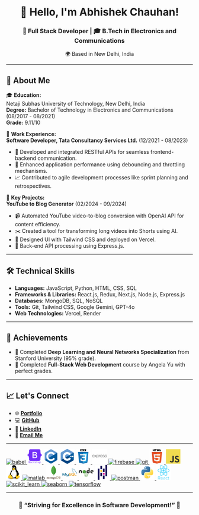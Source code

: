 <div align="center">
  <h1>👋 Hello, I'm Abhishek Chauhan!</h1>
  <h3>🚀 Full Stack Developer | 🎓 B.Tech in Electronics and Communications</h3>
  <p>🌍 Based in New Delhi, India</p>
</div>

---

## 📝 About Me
🎓 **Education:**  
Netaji Subhas University of Technology, New Delhi, India  
**Degree:** Bachelor of Technology in Electronics and Communications (08/2017 - 08/2021)  
**Grade:** 9.11/10  

💼 **Work Experience:**  
**Software Developer, Tata Consultancy Services Ltd.** (12/2021 - 08/2023)  
- 🔧 Developed and integrated RESTful APIs for seamless frontend-backend communication.  
- 🚀 Enhanced application performance using debouncing and throttling mechanisms.  
- 📈 Contributed to agile development processes like sprint planning and retrospectives.  

🌟 **Key Projects:**  
**YouTube to Blog Generator** (02/2024 - 09/2024)  
- 📹 Automated YouTube video-to-blog conversion with OpenAI API for content efficiency.  
- ✂️ Created a tool for transforming long videos into Shorts using AI.  
- 🎨 Designed UI with Tailwind CSS and deployed on Vercel.  
- 💾 Back-end API processing using Express.js.  

---

## 🛠️ Technical Skills
- **Languages:** JavaScript, Python, HTML, CSS, SQL  
- **Frameworks & Libraries:** React.js, Redux, Next.js, Node.js, Express.js  
- **Databases:** MongoDB, SQL, NoSQL  
- **Tools:** Git, Tailwind CSS, Google Gemini, GPT-4o  
- **Web Technologies:** Vercel, Render  

---

## 🌟 Achievements
- 🏅 Completed **Deep Learning and Neural Networks Specialization** from Stanford University (95% grade).  
- 🏅 Completed **Full-Stack Web Development** course by Angela Yu with perfect grades.  

---

## 📈 Let's Connect
- 🌐 [**Portfolio**](https://portfo-iota-pink.vercel.app/)  
- 💻 [**GitHub**](https://github.com/abhicsng007)  
- 💼 [**LinkedIn**](https://www.linkedin.com/in/abhicsng)  
- 📧 [**Email Me**](mailto:abhicsng007@gmail.com)

---


<p align="left"> <a href="https://babeljs.io/" target="_blank" rel="noreferrer"> <img src="https://www.vectorlogo.zone/logos/babeljs/babeljs-icon.svg" alt="babel" width="40" height="40"/> </a> <a href="https://getbootstrap.com" target="_blank" rel="noreferrer"> <img src="https://raw.githubusercontent.com/devicons/devicon/master/icons/bootstrap/bootstrap-plain-wordmark.svg" alt="bootstrap" width="40" height="40"/> </a> <a href="https://www.cprogramming.com/" target="_blank" rel="noreferrer"> <img src="https://raw.githubusercontent.com/devicons/devicon/master/icons/c/c-original.svg" alt="c" width="40" height="40"/> </a> <a href="https://www.w3schools.com/cpp/" target="_blank" rel="noreferrer"> <img src="https://raw.githubusercontent.com/devicons/devicon/master/icons/cplusplus/cplusplus-original.svg" alt="cplusplus" width="40" height="40"/> </a> <a href="https://www.w3schools.com/css/" target="_blank" rel="noreferrer"> <img src="https://raw.githubusercontent.com/devicons/devicon/master/icons/css3/css3-original-wordmark.svg" alt="css3" width="40" height="40"/> </a> <a href="https://expressjs.com" target="_blank" rel="noreferrer"> <img src="https://raw.githubusercontent.com/devicons/devicon/master/icons/express/express-original-wordmark.svg" alt="express" width="40" height="40"/> </a> <a href="https://firebase.google.com/" target="_blank" rel="noreferrer"> <img src="https://www.vectorlogo.zone/logos/firebase/firebase-icon.svg" alt="firebase" width="40" height="40"/> </a> <a href="https://git-scm.com/" target="_blank" rel="noreferrer"> <img src="https://www.vectorlogo.zone/logos/git-scm/git-scm-icon.svg" alt="git" width="40" height="40"/> </a> <a href="https://www.w3.org/html/" target="_blank" rel="noreferrer"> <img src="https://raw.githubusercontent.com/devicons/devicon/master/icons/html5/html5-original-wordmark.svg" alt="html5" width="40" height="40"/> </a> <a href="https://developer.mozilla.org/en-US/docs/Web/JavaScript" target="_blank" rel="noreferrer"> <img src="https://raw.githubusercontent.com/devicons/devicon/master/icons/javascript/javascript-original.svg" alt="javascript" width="40" height="40"/> </a> <a href="https://www.linux.org/" target="_blank" rel="noreferrer"> <img src="https://raw.githubusercontent.com/devicons/devicon/master/icons/linux/linux-original.svg" alt="linux" width="40" height="40"/> </a> <a href="https://www.mathworks.com/" target="_blank" rel="noreferrer"> <img src="https://upload.wikimedia.org/wikipedia/commons/2/21/Matlab_Logo.png" alt="matlab" width="40" height="40"/> </a> <a href="https://www.mongodb.com/" target="_blank" rel="noreferrer"> <img src="https://raw.githubusercontent.com/devicons/devicon/master/icons/mongodb/mongodb-original-wordmark.svg" alt="mongodb" width="40" height="40"/> </a> <a href="https://www.mysql.com/" target="_blank" rel="noreferrer"> <img src="https://raw.githubusercontent.com/devicons/devicon/master/icons/mysql/mysql-original-wordmark.svg" alt="mysql" width="40" height="40"/> </a> <a href="https://nodejs.org" target="_blank" rel="noreferrer"> <img src="https://raw.githubusercontent.com/devicons/devicon/master/icons/nodejs/nodejs-original-wordmark.svg" alt="nodejs" width="40" height="40"/> </a> <a href="https://pandas.pydata.org/" target="_blank" rel="noreferrer"> <img src="https://raw.githubusercontent.com/devicons/devicon/2ae2a900d2f041da66e950e4d48052658d850630/icons/pandas/pandas-original.svg" alt="pandas" width="40" height="40"/> </a> <a href="https://postman.com" target="_blank" rel="noreferrer"> <img src="https://www.vectorlogo.zone/logos/getpostman/getpostman-icon.svg" alt="postman" width="40" height="40"/> </a> <a href="https://www.python.org" target="_blank" rel="noreferrer"> <img src="https://raw.githubusercontent.com/devicons/devicon/master/icons/python/python-original.svg" alt="python" width="40" height="40"/> </a> <a href="https://reactjs.org/" target="_blank" rel="noreferrer"> <img src="https://raw.githubusercontent.com/devicons/devicon/master/icons/react/react-original-wordmark.svg" alt="react" width="40" height="40"/> </a> <a href="https://scikit-learn.org/" target="_blank" rel="noreferrer"> <img src="https://upload.wikimedia.org/wikipedia/commons/0/05/Scikit_learn_logo_small.svg" alt="scikit_learn" width="40" height="40"/> </a> <a href="https://seaborn.pydata.org/" target="_blank" rel="noreferrer"> <img src="https://seaborn.pydata.org/_images/logo-mark-lightbg.svg" alt="seaborn" width="40" height="40"/> </a> <a href="https://www.tensorflow.org" target="_blank" rel="noreferrer"> <img src="https://www.vectorlogo.zone/logos/tensorflow/tensorflow-icon.svg" alt="tensorflow" width="40" height="40"/> </a> </p>

---

<div align="center">
  <h3>🌟 “Striving for Excellence in Software Development!” 🌟</h3>
</div>
